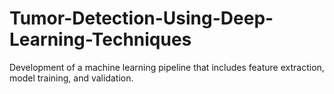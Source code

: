 # Tumor-Detection-Using-Deep-Learning-Techniques
Development of a machine learning pipeline that includes feature extraction, model training, and validation.

